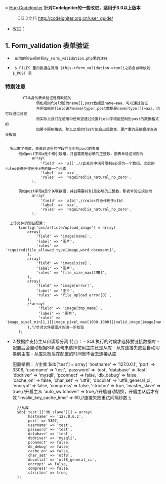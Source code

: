 = [Hug CodeIgniter](https://github.com/MS100/Hug_CodeIgniter)
**针对CodeIgniter的一些改进，适用于3.0以上版本**

> CI3.0文档 http://codeigniter.org.cn/user_guide/

- 改进：
## 1. Form_validation 表单验证
*      新增的验证规则看my_Form_validation.php里的注释
*      $_FILES 里的数据在调用 $this->form_validation->run()之后会自动放到 $_POST 里


### 特别注意
            CI本身的表单验证是有缺陷的
                  例如规则field设为name[],post数据是name=aaa，可以通过验证
                  再例如规则field设为name[type],post数据是name[type][]=aaa，也可以通过验证
                  而实际上我们在使用中是希望通过设置field字段能控制到post的数据格式的
                  如果不限制格式，那么之后的代码可能会出现警告，更严重的是数据库查询会报错


      所以做了修改，表单验证里的字段完全对应post的表单
          例如post字段a是个索引数组，并且需要是必填的正整数，那表单验证规则为
                array(
                    'field' => 'a[]',//此处的中括号限制a必须为一个数组，之后的rules会循环作用于a中的每一个元素
                    'label' => 'xxx',
                    'rules' => 'required|is_natural_no_zero',
                ),

          例如post字段a是个关联数组，并且需要a[b]是必填的正整数，那表单验证规则为
                array(
                    'field' => 'a[b]',//rules只会作用于a[b]
                    'label' => 'xxx',
                    'rules' => 'required|is_natural_no_zero',
                ),

      上传文件的验证配置：
          $config['cms/article/upload_image'] = array(
              array(
                  'field' => 'image[name]',
                  'label' => '图片',
                  'rules' => 'required|file_allowed_type[image,word_document]',
              ),
              array(
                  'field' => 'image[size]',
                  'label' => '图片',
                  'rules' => 'file_size_max[2MB]',
              ),
              array(
                  'field' => 'image[error]',
                  'label' => '图片',
                  'rules' => 'file_upload_error[0]',
              ),
              /*array(
                   'field' => 'image[tmp_name]',
                   'label' => '图片',
                   'rules' => 'image_pixel_min[1,1]|image_pixel_max[1000,1000]||valid_image[image[name]]',
              ),*/针对文件是图片的进一步校验
          );


* 2.数据库支持主从和读写分离
    特点：
        - SQL执行的时候才选择要链接数据库
        - 配置后会自动根据SQL语句来选择使用主库还是从库
        - 从库连接失败会自动切换到主库
        - 从库失败后在配置的时间里不会去连接从库

    配置举例：
        //主库
        $db['test'] = array(
            'hostname' => '127.0.0.1',
            'port' => 3306,
            'username' => 'test',
            'password' => 'test',
            'database' => 'test',
            'dbdriver' => 'mysqli',
            'pconnect' => false,
            'db_debug' => false,
            'cache_on' => false,
            'char_set' => 'utf8',
            'dbcollat' => 'utf8_general_ci',
            'encrypt' => false,
            'compress' => false,
            'stricton' => true,
            'master_slave' => true,//开启主从
            'auto_switchover' => true,//开启自动切换，开启主从后才有效
            'invalid_key_cache_time' => 60,//连接失败重试间隔秒数
        );


        //从库
        $db['test']['db_slave'][] = array(
            'hostname' => '127.0.0.1',
            'port' => 3307,
            'username' => 'test',
            'password' => 'test',
            'database' => 'test',
            'dbdriver' => 'mysqli',
            'pconnect' => false,
            'db_debug' => false,
            'cache_on' => false,
            'char_set' => 'utf8',
            'dbcollat' => 'utf8_general_ci',
            'encrypt' => false,
            'compress' => false,
            'stricton' => true,
        );
